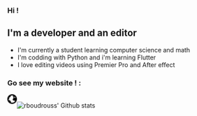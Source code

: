 ### Hi ! 

## I'm a developer and an editor

- I'm currently a student learning computer science and math
- I'm codding with Python and i'm learning Flutter
- I love editing videos using Premier Pro and After effect

### Go see my website ! :

[<img align='left' alt="rboud.pythonanywhere.com" width='22px' src='https://raw.githubusercontent.com/iconic/open-iconic/master/svg/globe.svg' />][website]

<br />

<img align='left' alt="rboudrouss' Github stats" src='https://github-readme-stats.vercel.app/api?username=rboudrouss&show_incos=true&hide_border=true' />

[website]: http://rboud.pythonanywhere.com/